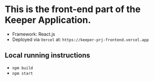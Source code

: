 # This is the front-end part of the Keeper Application.

- Framework: React.js
- Deployed via `Vercel` at: `https://keeper-prj-frontend.vercel.app`

## Local running instructions

- `npm build`
- `npm start`
